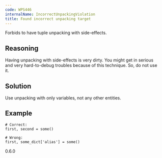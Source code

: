 ```yaml
---
code: WPS446
internalName: IncorrectUnpackingViolation
title: Found incorrect unpacking target
---
```


Forbids to have tuple unpacking with side-effects.

## Reasoning
Having unpacking with side-effects is very dirty. You might get in
serious and very hard-to-debug troubles because of this technique.
So, do not use it.

## Solution
Use unpacking with only variables, not any other entities.

## Example

    # Correct:
    first, second = some()
    
    # Wrong:
    first, some_dict['alias'] = some()

<div class="versionadded">

0.6.0

</div>